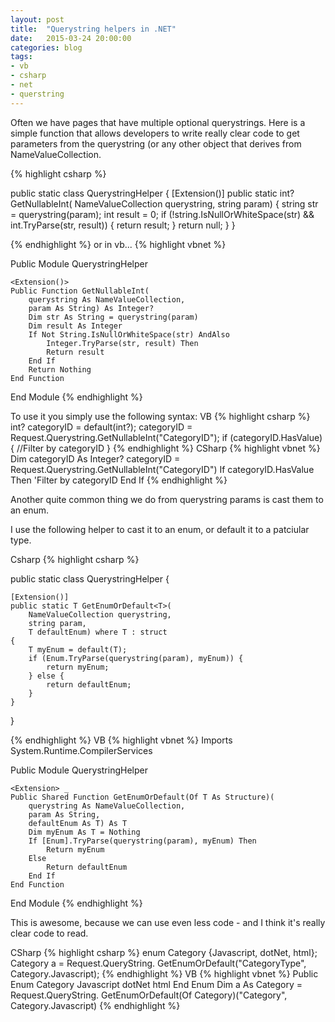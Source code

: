 ```yaml
---
layout: post
title:  "Querystring helpers in .NET"
date:   2015-03-24 20:00:00
categories: blog
tags: 
- vb
- csharp
- net
- querstring
---
```


Often we have pages that have multiple optional querystrings. Here is a simple function that allows developers to write really clear code to get parameters from the querystring <!--break-->(or any other object that derives from NameValueCollection.




{% highlight csharp %}

public static class QuerystringHelper
{
	[Extension()]
	public static int? GetNullableInt(
        NameValueCollection querystring, 
        string param)
	{
		string str = querystring(param);
		int result = 0;
		if (!string.IsNullOrWhiteSpace(str) && int.TryParse(str, result)) {
			return result;
		}
		return null;
	}
}

{% endhighlight %}
or in vb...
{% highlight vbnet %}

Public Module QuerystringHelper

    <Extension()>
    Public Function GetNullableInt(
        querystring As NameValueCollection, 
        param As String) As Integer?
        Dim str As String = querystring(param)
        Dim result As Integer
        If Not String.IsNullOrWhiteSpace(str) AndAlso 
            Integer.TryParse(str, result) Then
            Return result
        End If
        Return Nothing
    End Function

End Module
{% endhighlight %}

To use it you simply use the following syntax:
VB
{% highlight csharp %}
int? categoryID = default(int?);
categoryID = Request.Querystring.GetNullableInt("CategoryID");
if (categoryID.HasValue) {
	//Filter by categoryID
}
{% endhighlight %}
CSharp
{% highlight vbnet %}
Dim categoryID As Integer?
categoryID = Request.Querystring.GetNullableInt("CategoryID")
If categoryID.HasValue Then
  'Filter by categoryID
End If
{% endhighlight %}

Another quite common thing we do from querystring params is cast them to an enum.

I use the following helper to cast it to an enum, or default it to a patciular type.

Csharp
{% highlight csharp %}

public static class QuerystringHelper
{


	[Extension()]
	public static T GetEnumOrDefault<T>(
        NameValueCollection querystring, 
        string param, 
        T defaultEnum) where T : struct
	{
		T myEnum = default(T);
		if (Enum.TryParse(querystring(param), myEnum)) {
			return myEnum;
		} else {
			return defaultEnum;
		}
	}

}

{% endhighlight %}
VB
{% highlight vbnet %}
Imports System.Runtime.CompilerServices

Public Module QuerystringHelper

    <Extension> _
	Public Shared Function GetEnumOrDefault(Of T As Structure)(
        querystring As NameValueCollection, 
        param As String, 
        defaultEnum As T) As T
		Dim myEnum As T = Nothing
		If [Enum].TryParse(querystring(param), myEnum) Then
			Return myEnum
		Else
			Return defaultEnum
		End If
	End Function
  
End Module
{% endhighlight %}

This is awesome, because we can use even less code - and I think it's really clear code to read.

CSharp
{% highlight csharp %}
enum Category {Javascript, dotNet, html};
Category a = Request.QueryString.
    GetEnumOrDefault<Category>("CategoryType", Category.Javascript);
{% endhighlight %}
VB
{% highlight vbnet %}
Public Enum Category
	Javascript
	dotNet
	html
End Enum
Dim a As Category = Request.QueryString.
    GetEnumOrDefault(Of Category)("Category", Category.Javascript)
{% endhighlight %}
             

